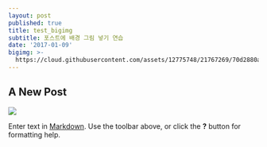 ```yaml
---
layout: post
published: true
title: test_bigimg
subtitle: 포스트에 배경 그림 넣기 연습
date: '2017-01-09'
bigimg: >-
  https://cloud.githubusercontent.com/assets/12775748/21767269/70d2880a-d6b6-11e6-90c4-061f0d94ac7c.jpg
---
```

## A New Post

![](https://cloud.githubusercontent.com/assets/12775748/21767269/70d2880a-d6b6-11e6-90c4-061f0d94ac7c.jpg)

Enter text in [Markdown](http://daringfireball.net/projects/markdown/). Use the toolbar above, or click the **?** button for formatting help.
